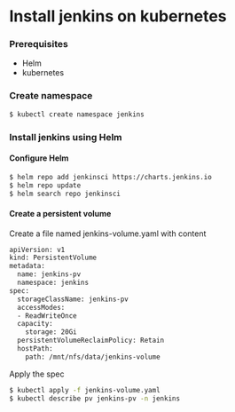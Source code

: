 # Install jenkins on kubernetes
### Prerequisites
- Helm
- kubernetes

### Create namespace
```sh
$ kubectl create namespace jenkins
```

### Install jenkins using Helm

#### Configure Helm
``` sh
$ helm repo add jenkinsci https://charts.jenkins.io
$ helm repo update
$ helm search repo jenkinsci
```

#### Create a persistent volume
Create a file named jenkins-volume.yaml with content
```sh
apiVersion: v1
kind: PersistentVolume
metadata:
  name: jenkins-pv
  namespace: jenkins
spec:
  storageClassName: jenkins-pv
  accessModes:
  - ReadWriteOnce
  capacity:
    storage: 20Gi
  persistentVolumeReclaimPolicy: Retain
  hostPath:
    path: /mnt/nfs/data/jenkins-volume
```

Apply the spec
```sh
$ kubectl apply -f jenkins-volume.yaml
$ kubectl describe pv jenkins-pv -n jenkins
```

